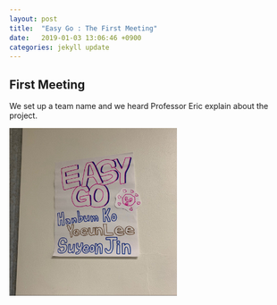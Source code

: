```yaml
---
layout: post
title:  "Easy Go : The First Meeting"
date:   2019-01-03 13:06:46 +0900
categories: jekyll update
---
```


<p>
<h2>First Meeting</h2>
We set up a team name and we heard Professor Eric explain about the project.
</p>
<img src="../181231_01.jpg" width="300" height="300" alt="team_img">





[jekyll-docs]: https://jekyllrb.com/docs/home
[jekyll-gh]: https://github.com/jekyll/jekyll
[jekyll-talk]: https://talk.jekyllrb.com/